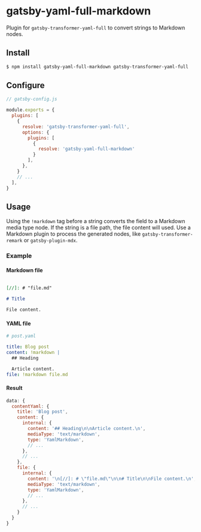 # gatsby-yaml-full-markdown

Plugin for `gatsby-transformer-yaml-full` to convert strings to Markdown nodes.

## Install

```bash
$ npm install gatsby-yaml-full-markdown gatsby-transformer-yaml-full
```

## Configure

```javascript
// gatsby-config.js

module.exports = {
  plugins: [
    {
      resolve: 'gatsby-transformer-yaml-full',
      options: {
        plugins: [
          {
            resolve: 'gatsby-yaml-full-markdown'
          }
        ],
      },
    }
    // ...
  ],
}
```

## Usage

Using the `!markdown` tag before a string converts the field to a Markdown media
type node. If the string is a file path, the file content will used. Use a
Markdown plugin to process the generated nodes, like `gatsby-transformer-remark`
or `gatsby-plugin-mdx`.

### Example

#### Markdown file

```markdown

[//]: # "file.md"

# Title

File content.
```

#### YAML file

```yaml
# post.yaml

title: Blog post
content: !markdown |
  ## Heading

  Article content.
file: !markdown file.md
```

#### Result

```javascript
data: {
  contentYaml: {
    title: 'Blog post',
    content: {
      internal: {
        content: '## Heading\n\nArticle content.\n',
        mediaType: 'text/markdown',
        type: 'YamlMarkdown',
        // ...
      },
      // ...
    },
    file: {
      internal: {
        content: '\n[//]: # \"file.md\"\n\n# Title\n\nFile content.\n',
        mediaType: 'text/markdown',
        type: 'YamlMarkdown',
        // ...
      },
      // ...
    }
  }
}
```
